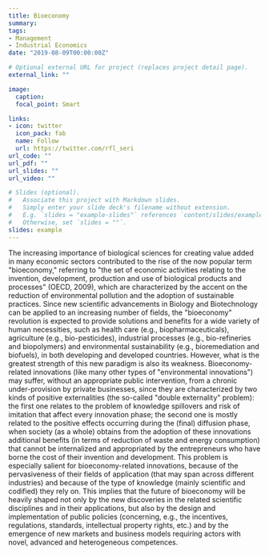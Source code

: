 ```yaml
---
title: Bioeconomy
summary: 
tags:
- Management
- Industrial Economics
date: "2019-08-09T00:00:00Z"

# Optional external URL for project (replaces project detail page).
external_link: ""

image:
  caption:
  focal_point: Smart

links:
- icon: twitter
  icon_pack: fab
  name: Follow
  url: https://twitter.com/rfl_seri
url_code: ""
url_pdf: ""
url_slides: ""
url_video: ""

# Slides (optional).
#   Associate this project with Markdown slides.
#   Simply enter your slide deck's filename without extension.
#   E.g. `slides = "example-slides"` references `content/slides/example-slides.md`.
#   Otherwise, set `slides = ""`.
slides: example
---
```


The increasing importance of biological sciences for creating value added in many economic sectors contributed to the rise of the now popular term "bioeconomy," referring to "the set of economic activities relating to the invention, development, production and use of biological products and processes" (OECD, 2009), which are characterized by the accent on the reduction of environmental pollution and the adoption of sustainable practices. Since new scientific advancements in Biology and Biotechnology can be applied to an increasing number of fields, the "bioeconomy" revolution is expected to provide solutions and benefits for a wide variety of human necessities, such as health care (e.g., biopharmaceuticals), agriculture (e.g., bio-pesticides), industrial processes (e.g., bio-refineries and biopolymers) and environmental sustainability (e.g., bioremediation and biofuels), in both developing and developed countries.
However, what is the greatest strength of this new paradigm is also its weakness. Bioeconomy-related innovations (like many other types of "environmental innovations") may suffer, without an appropriate public intervention, from a chronic under-provision by private businesses, since they are characterized by two kinds of positive externalities (the so-called "double externality" problem): the first one relates to the problem of knowledge spillovers and risk of imitation that affect every innovation phase; the second one is mostly related to the positive effects occurring during the (final) diffusion phase, when society (as a whole) obtains from the adoption of these innovations additional benefits (in terms of reduction of waste and energy consumption) that cannot be internalized and appropriated by the entrepreneurs who have borne the cost of their invention and development.
This problem is especially salient for bioeconomy-related innovations, because of the pervasiveness of their fields of application (that may span across different industries) and because of the type of knowledge (mainly scientific and codified) they rely on. This implies that the future of bioeconomy will be heavily shaped not only by the new discoveries in the related scientific disciplines and in their applications, but also by the design and implementation of public policies (concerning, e.g., the incentives, regulations, standards, intellectual property rights, etc.) and by the emergence of new markets and business models requiring actors with novel, advanced and heterogeneous competences.
